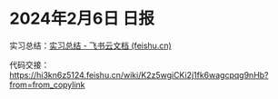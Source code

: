 # 2024年2月6日 日报

实习总结：[实习总结 - 飞书云文档 (feishu.cn)](https://hi3kn6z5124.feishu.cn/wiki/LEHfw65MEiMTtDkuSI5cJvR4nRh)

代码交接：https://hi3kn6z5124.feishu.cn/wiki/K2z5wgiCKi2j1fk6wagcpqg9nHb?from=from_copylink
